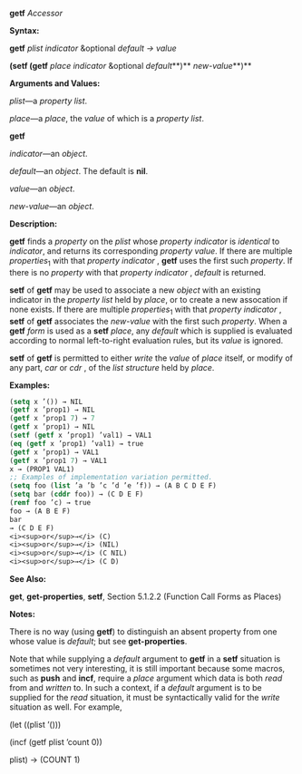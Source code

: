 **getf** *Accessor* 



**Syntax:** 



**getf** *plist indicator* &amp;optional *default → value* 



**(setf (getf** *place indicator* &amp;optional *default***)** *new-value***)** 



**Arguments and Values:** 



*plist*—a *property list*. 



*place*—a *place*, the *value* of which is a *property list*. 







 



 



**getf** 



*indicator*—an *object*. 



*default*—an *object*. The default is **nil**. 



*value*—an *object*. 



*new-value*—an *object*. 



**Description:** 



**getf** finds a *property* on the *plist* whose *property indicator* is *identical* to *indicator*, and returns its corresponding *property value*. If there are multiple *properties*<sub>1</sub> with that *property indicator* , **getf** uses the first such *property*. If there is no *property* with that *property indicator* , *default* is returned. 



**setf** of **getf** may be used to associate a new *object* with an existing indicator in the *property list* held by *place*, or to create a new assocation if none exists. If there are multiple *properties*<sub>1</sub> with that *property indicator* , **setf** of **getf** associates the *new-value* with the first such *property*. When a **getf** *form* is used as a **setf** *place*, any *default* which is supplied is evaluated according to normal left-to-right evaluation rules, but its *value* is ignored. 



**setf** of **getf** is permitted to either *write* the *value* of *place* itself, or modify of any part, *car* or *cdr* , of the *list structure* held by *place*. 



**Examples:**
```lisp
(setq x ’()) → NIL 
(getf x ’prop1) → NIL 
(getf x ’prop1 7) → 7 
(getf x ’prop1) → NIL 
(setf (getf x ’prop1) ’val1) → VAL1 
(eq (getf x ’prop1) ’val1) → true 
(getf x ’prop1) → VAL1 
(getf x ’prop1 7) → VAL1 
x → (PROP1 VAL1) 
;; Examples of implementation variation permitted. 
(setq foo (list ’a ’b ’c ’d ’e ’f)) → (A B C D E F) 
(setq bar (cddr foo)) → (C D E F) 
(remf foo ’c) → true 
foo → (A B E F) 
bar 
→ (C D E F) 
<i><sup>or</sup>→</i> (C) 
<i><sup>or</sup>→</i> (NIL) 
<i><sup>or</sup>→</i> (C NIL) 
<i><sup>or</sup>→</i> (C D) 


```
**See Also:** 



**get**, **get-properties**, **setf**, Section 5.1.2.2 (Function Call Forms as Places) 



**Notes:** 



There is no way (using **getf**) to distinguish an absent property from one whose value is *default*; but see **get-properties**. 



Note that while supplying a *default* argument to **getf** in a **setf** situation is sometimes not very interesting, it is still important because some macros, such as **push** and **incf**, require a *place* argument which data is both *read* from and *written* to. In such a context, if a *default* argument is to be supplied for the *read* situation, it must be syntactically valid for the *write* situation as well. For example, 



(let ((plist ’())) 



(incf (getf plist ’count 0)) 



plist) → (COUNT 1) 



